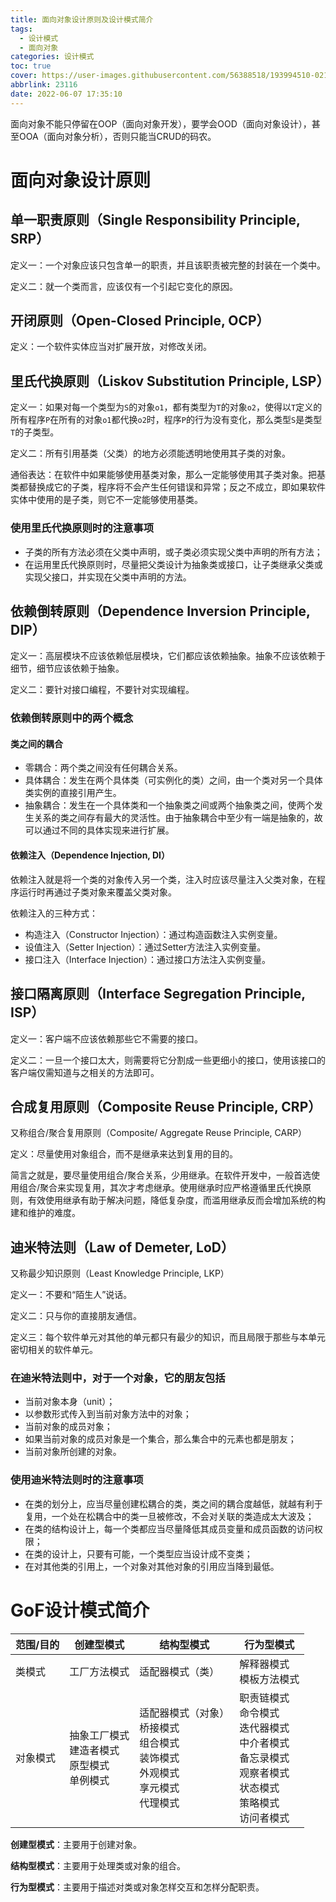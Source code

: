 ```yaml
---
title: 面向对象设计原则及设计模式简介
tags:
  - 设计模式
  - 面向对象
categories: 设计模式
toc: true
cover: https://user-images.githubusercontent.com/56388518/193994510-021d0130-4428-44da-975c-fad4c3592049.png
abbrlink: 23116
date: 2022-06-07 17:35:10
---
```


面向对象不能只停留在OOP（面向对象开发），要学会OOD（面向对象设计），甚至OOA（面向对象分析），否则只能当CRUD的码农。

<!--more-->

# 面向对象设计原则

## 单一职责原则（Single Responsibility Principle, SRP）

定义一：一个对象应该只包含单一的职责，并且该职责被完整的封装在一个类中。

定义二：就一个类而言，应该仅有一个引起它变化的原因。

## 开闭原则（Open-Closed Principle, OCP）

定义：一个软件实体应当对扩展开放，对修改关闭。

## 里氏代换原则（Liskov Substitution Principle, LSP）

定义一：如果对每一个类型为`S`的对象`o1`，都有类型为`T`的对象`o2`，使得以`T`定义的所有程序`P`在所有的对象`o1`都代换`o2`时，程序`P`的行为没有变化，那么类型`S`是类型`T`的子类型。

定义二：所有引用基类（父类）的地方必须能透明地使用其子类的对象。

通俗表达：在软件中如果能够使用基类对象，那么一定能够使用其子类对象。把基类都替换成它的子类，程序将不会产生任何错误和异常；反之不成立，即如果软件实体中使用的是子类，则它不一定能够使用基类。

### 使用里氏代换原则时的注意事项

- 子类的所有方法必须在父类中声明，或子类必须实现父类中声明的所有方法；
- 在运用里氏代换原则时，尽量把父类设计为抽象类或接口，让子类继承父类或实现父接口，并实现在父类中声明的方法。

## 依赖倒转原则（Dependence Inversion Principle, DIP）

定义一：高层模块不应该依赖低层模块，它们都应该依赖抽象。抽象不应该依赖于细节，细节应该依赖于抽象。

定义二：要针对接口编程，不要针对实现编程。

### 依赖倒转原则中的两个概念

#### 类之间的耦合

- 零耦合：两个类之间没有任何耦合关系。
- 具体耦合：发生在两个具体类（可实例化的类）之间，由一个类对另一个具体类实例的直接引用产生。
- 抽象耦合：发生在一个具体类和一个抽象类之间或两个抽象类之间，使两个发生关系的类之间存有最大的灵活性。由于抽象耦合中至少有一端是抽象的，故可以通过不同的具体实现来进行扩展。

#### 依赖注入（Dependence Injection, DI）

依赖注入就是将一个类的对象传入另一个类，注入时应该尽量注入父类对象，在程序运行时再通过子类对象来覆盖父类对象。

依赖注入的三种方式：

- 构造注入（Constructor Injection）：通过构造函数注入实例变量。
- 设值注入（Setter Injection）：通过Setter方法注入实例变量。
- 接口注入（Interface Injection）：通过接口方法注入实例变量。

## 接口隔离原则（Interface Segregation Principle, ISP）

定义一：客户端不应该依赖那些它不需要的接口。

定义二：一旦一个接口太大，则需要将它分割成一些更细小的接口，使用该接口的客户端仅需知道与之相关的方法即可。

## 合成复用原则（Composite Reuse Principle, CRP）

又称组合/聚合复用原则（Composite/ Aggregate Reuse Principle, CARP）

定义：尽量使用对象组合，而不是继承来达到复用的目的。

简言之就是，要尽量使用组合/聚合关系，少用继承。在软件开发中，一般首选使用组合/聚合来实现复用，其次才考虑继承。使用继承时应严格遵循里氏代换原则，有效使用继承有助于解决问题，降低复杂度，而滥用继承反而会增加系统的构建和维护的难度。

## 迪米特法则（Law of Demeter, LoD）

又称最少知识原则（Least Knowledge Principle, LKP）

定义一：不要和“陌生人”说话。

定义二：只与你的直接朋友通信。

定义三：每个软件单元对其他的单元都只有最少的知识，而且局限于那些与本单元密切相关的软件单元。

### 在迪米特法则中，对于一个对象，它的朋友包括

- 当前对象本身（unit）；
- 以参数形式传入到当前对象方法中的对象；
- 当前对象的成员对象；
- 如果当前对象的成员对象是一个集合，那么集合中的元素也都是朋友；
- 当前对象所创建的对象。

### 使用迪米特法则时的注意事项

- 在类的划分上，应当尽量创建松耦合的类，类之间的耦合度越低，就越有利于复用，一个处在松耦合中的类一旦被修改，不会对关联的类造成太大波及；
- 在类的结构设计上，每一个类都应当尽量降低其成员变量和成员函数的访问权限；
- 在类的设计上，只要有可能，一个类型应当设计成不变类；
- 在对其他类的引用上，一个对象对其他对象的引用应当降到最低。

# GoF设计模式简介

| 范围/目的 | 创建型模式                                               | 结构型模式                                                   | 行为型模式                                                   |
| --------- | -------------------------------------------------------- | ------------------------------------------------------------ | ------------------------------------------------------------ |
| 类模式    | 工厂方法模式                                             | 适配器模式（类）                                             | 解释器模式<br />模板方法模式                                 |
| 对象模式  | 抽象工厂模式<br />建造者模式<br />原型模式<br />单例模式 | 适配器模式（对象）<br />桥接模式<br />组合模式<br />装饰模式<br />外观模式<br />享元模式<br />代理模式 | 职责链模式<br />命令模式<br />迭代器模式<br />中介者模式<br />备忘录模式<br />观察者模式<br />状态模式<br />策略模式<br />访问者模式 |

**创建型模式**：主要用于创建对象。

**结构型模式**：主要用于处理类或对象的组合。

**行为型模式**：主要用于描述对类或对象怎样交互和怎样分配职责。

